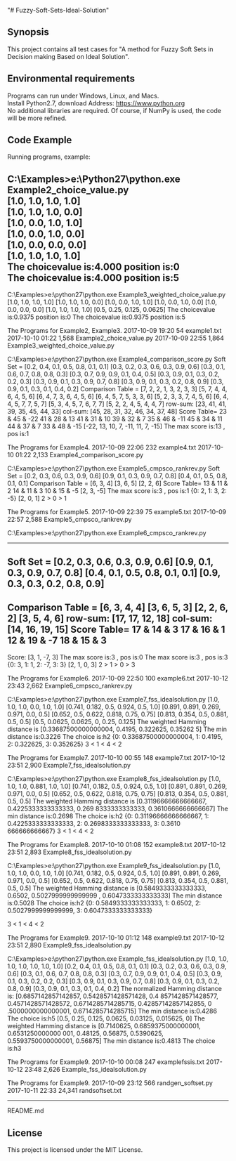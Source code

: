 "# Fuzzy-Soft-Sets-Ideal-Solution" 
## Synopsis

This project contains all test cases for "A method for Fuzzy Soft Sets in Decision making Based on Ideal Solution".

## Environmental requirements

Programs can run under Windows, Linux, and Macs. </br>
Install Python2.7, download Address: https://www.python.org </br>
No additional libraries are required. Of course, if NumPy is used, the code will be more refined. </br>


## Code Example

  


Running programs, example: </br>

C:\Examples>e:\Python27\python.exe Example2_choice_value.py </br> 
[1.0, 1.0, 1.0, 1.0]</br> 
[1.0, 1.0, 1.0, 0.0]</br>
[1.0, 0.0, 1.0, 1.0]</br>
[1.0, 0.0, 1.0, 0.0]</br>
[1.0, 0.0, 0.0, 0.0]</br>
[1.0, 1.0, 1.0, 1.0]</br>
The choicevalue is:4.000 position is:0 </br>
The choicevalue is:4.000 position is:5 </br>
----------------------------------------------------------------------

C:\Examples>e:\python27\python.exe Example3_weighted_choice_value.py
[1.0, 1.0, 1.0, 1.0]
[1.0, 1.0, 1.0, 0.0]
[1.0, 0.0, 1.0, 1.0]
[1.0, 0.0, 1.0, 0.0]
[1.0, 0.0, 0.0, 0.0]
[1.0, 1.0, 1.0, 1.0]
[0.5, 0.25, 0.125, 0.0625]
The choicevalue is:0.9375 position is:0
The choicevalue is:0.9375 position is:5


The Programs for Example2, Example3. 
2017-10-09  19:20                54 example1.txt
2017-10-10  01:22             1,568 Example2_choice_value.py
2017-10-09  22:55             1,864 Example3_weighted_choice_value.py

C:\Examples>e:\python27\python.exe Example4_comparison_score.py
Soft Set =
[0.2, 0.4, 0.1, 0.5, 0.8, 0.1, 0.1]
[0.3, 0.2, 0.3, 0.6, 0.3, 0.9, 0.6]
[0.3, 0.1, 0.6, 0.7, 0.8, 0.8, 0.3]
[0.3, 0.7, 0.9, 0.9, 0.1, 0.4, 0.5]
[0.3, 0.9, 0.1, 0.3, 0.2, 0.2, 0.3]
[0.3, 0.9, 0.1, 0.3, 0.9, 0.7, 0.8]
[0.3, 0.9, 0.1, 0.3, 0.2, 0.8, 0.9]
[0.3, 0.9, 0.1, 0.3, 0.1, 0.4, 0.2]
Comparison Table =
[7, 2, 2, 1, 3, 2, 3, 3]
[5, 7, 4, 4, 6, 4, 5, 6]
[6, 4, 7, 3, 6, 4, 5, 6]
[6, 4, 5, 7, 5, 3, 3, 6]
[5, 2, 3, 3, 7, 4, 5, 6]
[6, 4, 4, 5, 7, 7, 5, 7]
[5, 3, 4, 5, 7, 6, 7, 7]
[5, 2, 2, 4, 5, 4, 4, 7]
row-sum: [23, 41, 41, 39, 35, 45, 44, 33]
col-sum: [45, 28, 31, 32, 46, 34, 37, 48]
Score Table=
23 & 45 & -22
41 & 28 & 13
41 & 31 & 10
39 & 32 & 7
35 & 46 & -11
45 & 34 & 11
44 & 37 & 7
33 & 48 & -15
[-22, 13, 10, 7, -11, 11, 7, -15]
The max score is:13 , pos is:1


The Programs for Example4. 
2017-10-09  22:06               232 example4.txt
2017-10-10  01:22             2,133 Example4_comparison_score.py

C:\Examples>e:\python27\python.exe Example5_cmpsco_rankrev.py
Soft Set =
[0.2, 0.3, 0.6, 0.3, 0.9, 0.6]
[0.9, 0.1, 0.3, 0.9, 0.7, 0.8]
[0.4, 0.1, 0.5, 0.8, 0.1, 0.1]
Comparison Table =
[6, 3, 4]
[3, 6, 5]
[2, 2, 6]
Score Table=
13 & 11 & 2
14 & 11 & 3
10 & 15 & -5
[2, 3, -5]
The max score is:3 , pos is:1
{0: 2, 1: 3, 2: -5}
[2, 0, 1]
2 > 0 > 1

The Programs for Example5. 
2017-10-09  22:39                75 example5.txt
2017-10-09  22:57             2,588 Example5_cmpsco_rankrev.py


C:\Examples>e:\python27\python.exe Example6_cmpsco_rankrev.py

------------------
Soft Set =
[0.2, 0.3, 0.6, 0.3, 0.9, 0.6]
[0.9, 0.1, 0.3, 0.9, 0.7, 0.8]
[0.4, 0.1, 0.5, 0.8, 0.1, 0.1]
[0.9, 0.3, 0.3, 0.2, 0.8, 0.9]
------------------
Comparison Table =
[6, 3, 4, 4]
[3, 6, 5, 3]
[2, 2, 6, 2]
[3, 5, 4, 6]
row-sum: [17, 17, 12, 18]
col-sum: [14, 16, 19, 15]
Score Table=
17 & 14 & 3
17 & 16 & 1
12 & 19 & -7
18 & 15 & 3
------------------
Score:
[3, 1, -7, 3]
The max score is:3 , pos is:0
The max score is:3 , pos is:3
{0: 3, 1: 1, 2: -7, 3: 3}
[2, 1, 0, 3]
2 > 1 > 0 > 3


The Programs for Example6. 
2017-10-09  22:50               100 example6.txt
2017-10-12  23:43             2,662 Example6_cmpsco_rankrev.py

C:\Examples>e:\python27\python.exe Example7_fss_idealsolution.py
[1.0, 1.0, 1.0, 0.0, 1.0, 1.0]
[0.741, 0.182, 0.5, 0.924, 0.5, 1.0]
[0.891, 0.891, 0.269, 0.971, 0.0, 0.5]
[0.652, 0.5, 0.622, 0.818, 0.75, 0.75]
[0.813, 0.354, 0.5, 0.881, 0.5, 0.5]
[0.5, 0.0625, 0.0625, 0, 0.25, 0.125]
The weighted Hamming distance is [0.33687500000000004, 0.4195, 0.322625, 0.35262
5]
The min distance is:0.3226 The choice is:h2
{0: 0.33687500000000004, 1: 0.4195, 2: 0.322625, 3: 0.352625}
3 < 1 < 4 < 2



The Programs for Example7. 
2017-10-10  00:55               148 example7.txt
2017-10-12  23:51             2,900 Example7_fss_idealsolution.py

C:\Examples>e:\python27\python.exe Example8_fss_idealsolution.py
[1.0, 1.0, 1.0, 0.881, 1.0, 1.0]
[0.741, 0.182, 0.5, 0.924, 0.5, 1.0]
[0.891, 0.891, 0.269, 0.971, 0.0, 0.5]
[0.652, 0.5, 0.622, 0.818, 0.75, 0.75]
[0.813, 0.354, 0.5, 0.881, 0.5, 0.5]
The weighted Hamming distance is [0.31196666666666667, 0.4225333333333333, 0.269
8333333333333, 0.3610666666666667]
The min distance is:0.2698 The choice is:h2
{0: 0.31196666666666667, 1: 0.4225333333333333, 2: 0.2698333333333333, 3: 0.3610
666666666667}
3 < 1 < 4 < 2

The Programs for Example8. 
2017-10-10  01:08               152 example8.txt
2017-10-12  23:51             2,893 Example8_fss_idealsolution.py

C:\Examples>e:\python27\python.exe Example9_fss_idealsolution.py
[1.0, 1.0, 1.0, 0.0, 1.0, 1.0]
[0.741, 0.182, 0.5, 0.924, 0.5, 1.0]
[0.891, 0.891, 0.269, 0.971, 0.0, 0.5]
[0.652, 0.5, 0.622, 0.818, 0.75, 0.75]
[0.813, 0.354, 0.5, 0.881, 0.5, 0.5]
The weighted Hamming distance is [0.5849333333333333, 0.6502, 0.5027999999999999
, 0.6047333333333333]
The min distance is:0.5028 The choice is:h2
{0: 0.5849333333333333, 1: 0.6502, 2: 0.5027999999999999, 3: 0.6047333333333333}

3 < 1 < 4 < 2


The Programs for Example9. 
2017-10-10  01:12               148 example9.txt
2017-10-12  23:51             2,890 Example9_fss_idealsolution.py

C:\Examples>e:\python27\python.exe Example_fss_idealsolution.py
[1.0, 1.0, 1.0, 1.0, 1.0, 1.0, 1.0]
[0.2, 0.4, 0.1, 0.5, 0.8, 0.1, 0.1]
[0.3, 0.2, 0.3, 0.6, 0.3, 0.9, 0.6]
[0.3, 0.1, 0.6, 0.7, 0.8, 0.8, 0.3]
[0.3, 0.7, 0.9, 0.9, 0.1, 0.4, 0.5]
[0.3, 0.9, 0.1, 0.3, 0.2, 0.2, 0.3]
[0.3, 0.9, 0.1, 0.3, 0.9, 0.7, 0.8]
[0.3, 0.9, 0.1, 0.3, 0.2, 0.8, 0.9]
[0.3, 0.9, 0.1, 0.3, 0.1, 0.4, 0.2]
The normalized Hamming distance is: [0.6857142857142857, 0.5428571428571428, 0.4
8571428571428577, 0.4571428571428572, 0.6714285714285715, 0.42857142857142855, 0
.5000000000000001, 0.6714285714285715]
The min distance is:0.4286 The choice is:h5
[0.5, 0.25, 0.125, 0.0625, 0.03125, 0.015625, 0]
The weighted Hamming distance is [0.7140625, 0.6859375000000001, 0.6531250000000
001, 0.48125, 0.56875, 0.5390625, 0.5593750000000001, 0.56875]
The min distance is:0.4813 The choice is:h3

The Programs for Example9. 
2017-10-10  00:08               247 examplefssis.txt
2017-10-12  23:48             2,626 Example_fss_idealsolution.py



The Programs for Example9. 
2017-10-09  23:12               566 randgen_softset.py
2017-10-11  22:33            24,341 randsoftset.txt


----------------------------------------------------------------------
README.md





## License

This project is licensed under the MIT License.
